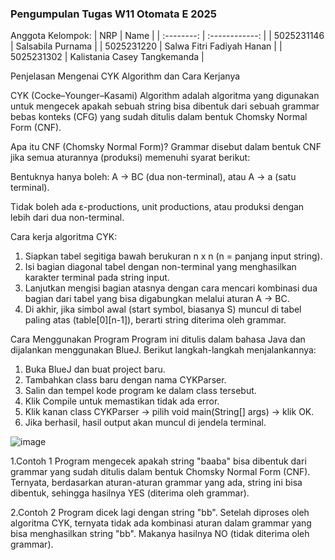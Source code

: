 ### Pengumpulan Tugas W11 Otomata E 2025
Anggota Kelompok:
|    NRP     |      Name      |
| :--------: | :------------: |
| 5025231146 | Salsabila Purnama   |
| 5025231220 | Salwa Fitri Fadiyah Hanan   |
| 5025231302 | Kalistania Casey Tangkemanda   |

Penjelasan Mengenai CYK Algorithm dan Cara Kerjanya

CYK (Cocke–Younger–Kasami) Algorithm adalah algoritma yang digunakan untuk mengecek apakah sebuah string bisa dibentuk dari sebuah grammar bebas konteks (CFG) yang sudah ditulis dalam bentuk Chomsky Normal Form (CNF).

Apa itu CNF (Chomsky Normal Form)?
Grammar disebut dalam bentuk CNF jika semua aturannya (produksi) memenuhi syarat berikut:

Bentuknya hanya boleh:
A → BC (dua non-terminal), atau
A → a (satu terminal).

Tidak boleh ada ε-productions, unit productions, atau produksi dengan lebih dari dua non-terminal.

Cara kerja algoritma CYK:
1. Siapkan tabel segitiga bawah berukuran n x n (n = panjang input string).
2. Isi bagian diagonal tabel dengan non-terminal yang menghasilkan karakter terminal pada string input.
3. Lanjutkan mengisi bagian atasnya dengan cara mencari kombinasi dua bagian dari tabel yang bisa digabungkan melalui aturan A → BC.
4. Di akhir, jika simbol awal (start symbol, biasanya S) muncul di tabel paling atas (table[0][n-1]), berarti string diterima oleh grammar.

Cara Menggunakan Program
Program ini ditulis dalam bahasa Java dan dijalankan menggunakan BlueJ. Berikut langkah-langkah menjalankannya:
1. Buka BlueJ dan buat project baru.
2. Tambahkan class baru dengan nama CYKParser.
3. Salin dan tempel kode program ke dalam class tersebut.
4. Klik Compile untuk memastikan tidak ada error.
5. Klik kanan class CYKParser → pilih void main(String[] args) → klik OK.
6. Jika berhasil, hasil output akan muncul di jendela terminal.

![image](https://github.com/user-attachments/assets/2de2ada8-0617-40bf-a5b2-af07f59f10ef)

1.Contoh 1
Program mengecek apakah string "baaba" bisa dibentuk dari grammar yang sudah ditulis dalam bentuk Chomsky Normal Form (CNF).
Ternyata, berdasarkan aturan-aturan grammar yang ada, string ini bisa dibentuk, sehingga hasilnya YES (diterima oleh grammar).

2.Contoh 2
Program dicek lagi dengan string "bb".
Setelah diproses oleh algoritma CYK, ternyata tidak ada kombinasi aturan dalam grammar yang bisa menghasilkan string "bb".
Makanya hasilnya NO (tidak diterima oleh grammar).



